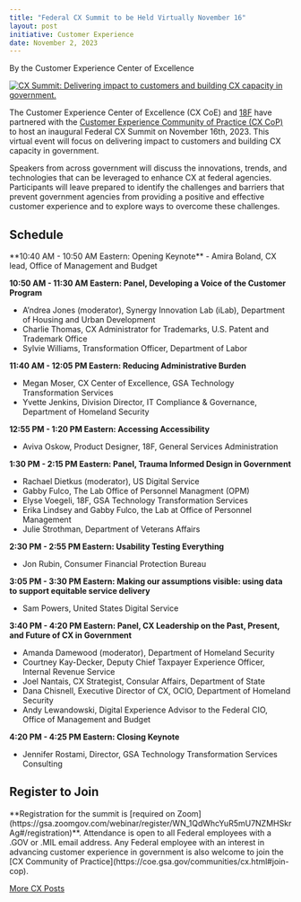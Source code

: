```yaml
---
title: "Federal CX Summit to be Held Virtually November 16"
layout: post
initiative: Customer Experience
date: November 2, 2023
---
```

By the Customer Experience Center of Excellence


<a href="{{site.baseurl}}/images/CX-Summit-2023_Social.jpg" target="_blank" rel="noopener noreferrer">
<img src="{{site.baseurl}}/images/CX-Summit-2023_Social.jpg" alt="CX Summit: Delivering impact to customers and building CX capacity in government."></a>

The Customer Experience Center of Excellence (CX CoE) and [18F](https://18f.gsa.gov/) have partnered with the [Customer Experience Community of Practice (CX CoP)](https://coe.gsa.gov/communities/cx.html) to host an inaugural Federal CX Summit on November 16th, 2023. This virtual event will focus on delivering impact to customers and building CX capacity in government.

Speakers from across government will discuss the innovations, trends, and technologies that can be leveraged to enhance CX at federal agencies. Participants will leave prepared to identify the challenges and barriers that prevent government agencies from providing a positive and effective customer experience and to explore ways to overcome these challenges.

<h2>Schedule</h2>
**10:40 AM - 10:50 AM Eastern: Opening Keynote**
- Amira Boland, CX lead, Office of Management and Budget

**10:50 AM - 11:30 AM Eastern: Panel, Developing a Voice of the Customer Program**
- A’ndrea Jones (moderator), Synergy Innovation Lab (iLab), Department of Housing and Urban Development
- Charlie Thomas, CX Administrator for Trademarks, U.S. Patent and Trademark Office
- Sylvie Williams, Transformation Officer, Department of Labor

**11:40 AM - 12:05 PM Eastern: Reducing Administrative Burden**
- Megan Moser, CX Center of Excellence, GSA Technology Transformation Services
- Yvette Jenkins, Division Director, IT Compliance & Governance, Department of Homeland Security

**12:55 PM - 1:20 PM Eastern: Accessing Accessibility**
- Aviva Oskow, Product Designer, 18F, General Services Administration

**1:30 PM - 2:15 PM Eastern: Panel, Trauma Informed Design in Government**
- Rachael Dietkus (moderator), US Digital Service
- Gabby Fulco, The Lab Office of Personnel Managment (OPM)
- Elyse Voegeli, 18F, GSA Technology Transformation Services
- Erika Lindsey and Gabby Fulco, the Lab at Office of Personnel Management 
- Julie Strothman, Department of Veterans Affairs

**2:30 PM - 2:55 PM Eastern: Usability Testing Everything**
- Jon Rubin, Consumer Financial Protection Bureau

**3:05 PM - 3:30 PM Eastern: Making our assumptions visible: using data to support equitable service delivery**
- Sam Powers, United States Digital Service 

**3:40 PM - 4:20 PM Eastern: Panel, CX Leadership on the Past, Present, and Future of CX in Government**
- Amanda Damewood (moderator), Department of Homeland Security
- Courtney Kay-Decker, Deputy Chief Taxpayer Experience Officer, Internal Revenue Service
- Joel Nantais, CX Strategist, Consular Affairs, Department of State
- Dana Chisnell, Executive Director of CX, OCIO, Department of Homeland Security
- Andy Lewandowski, Digital Experience Advisor to the Federal CIO, Office of Management and Budget

**4:20 PM - 4:25 PM Eastern: Closing Keynote**
- Jennifer Rostami, Director, GSA Technology Transformation Services Consulting 
  
<h2>Register to Join</h2>
**Registration for the summit is [required on Zoom](https://gsa.zoomgov.com/webinar/register/WN_1QdWhcYuR5mU7NZMHSkrAg#/registration)**. Attendance is open to all Federal employees with a .GOV or .MIL email address. Any Federal employee with an interest in advancing customer experience in government is also welcome to join the [CX Community of Practice](https://coe.gsa.gov/communities/cx.html#join-cop).

<a href="{{site.baseurl}}/coe/customer-experience.html#coe-updates" class="usa-button">More CX Posts</a>
